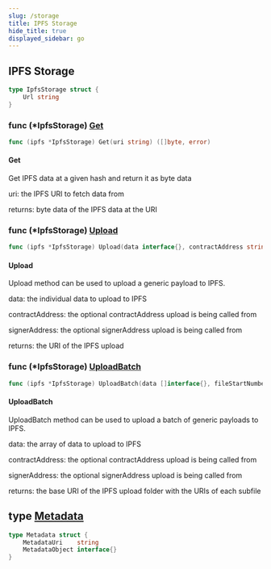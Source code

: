 ```yaml
---
slug: /storage
title: IPFS Storage
hide_title: true
displayed_sidebar: go
---
```


## IPFS Storage

```go
type IpfsStorage struct {
    Url string
}
```

### func \(\*IpfsStorage\) [Get](https://github.com/thirdweb-dev/go-sdk/blob/main/thirdweb/ipfs_storage.go#L55)

```go
func (ipfs *IpfsStorage) Get(uri string) ([]byte, error)
```

#### Get

Get IPFS data at a given hash and return it as byte data

uri: the IPFS URI to fetch data from

returns: byte data of the IPFS data at the URI

### func \(\*IpfsStorage\) [Upload](https://github.com/thirdweb-dev/go-sdk/blob/main/thirdweb/ipfs_storage.go#L84)

```go
func (ipfs *IpfsStorage) Upload(data interface{}, contractAddress string, signerAddress string) (string, error)
```

#### Upload

Upload method can be used to upload a generic payload to IPFS\.

data: the individual data to upload to IPFS

contractAddress: the optional contractAddress upload is being called from

signerAddress: the optional signerAddress upload is being called from

returns: the URI of the IPFS upload

### func \(\*IpfsStorage\) [UploadBatch](https://github.com/thirdweb-dev/go-sdk/blob/main/thirdweb/ipfs_storage.go#L105)

```go
func (ipfs *IpfsStorage) UploadBatch(data []interface{}, fileStartNumber int, contractAddress string, signerAddress string) (*baseUriWithUris, error)
```

#### UploadBatch

UploadBatch method can be used to upload a batch of generic payloads to IPFS\.

data: the array of data to upload to IPFS

contractAddress: the optional contractAddress upload is being called from

signerAddress: the optional signerAddress upload is being called from

returns: the base URI of the IPFS upload folder with the URIs of each subfile

## type [Metadata](https://github.com/thirdweb-dev/go-sdk/blob/main/thirdweb/types.go#L13-L16)

```go
type Metadata struct {
    MetadataUri    string
    MetadataObject interface{}
}
```

